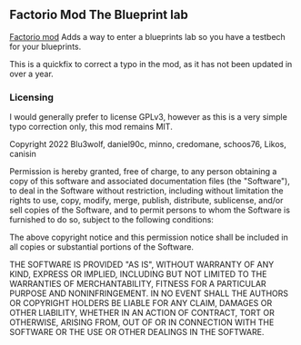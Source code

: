 ## Factorio Mod The Blueprint lab
[Factorio mod](https://mods.factorio.com/mod/BlueprintLab_design)
Adds a way to enter a blueprints lab so you have a testbech for your blueprints.

This is a quickfix to correct a typo in the mod, as it has not been updated in over a year. 

### Licensing
I would generally prefer to license GPLv3, however as this is a very simple typo correction only, this mod remains MIT. 

Copyright 2022 Blu3wolf, daniel90c, minno, credomane, schoos76, Likos, canisin

Permission is hereby granted, free of charge, to any person obtaining a copy of this software and associated documentation files (the "Software"), to deal in the Software without restriction, including without limitation the rights to use, copy, modify, merge, publish, distribute, sublicense, and/or sell copies of the Software, and to permit persons to whom the Software is furnished to do so, subject to the following conditions:

The above copyright notice and this permission notice shall be included in all copies or substantial portions of the Software.

THE SOFTWARE IS PROVIDED "AS IS", WITHOUT WARRANTY OF ANY KIND, EXPRESS OR IMPLIED, INCLUDING BUT NOT LIMITED TO THE WARRANTIES OF MERCHANTABILITY, FITNESS FOR A PARTICULAR PURPOSE AND NONINFRINGEMENT. IN NO EVENT SHALL THE AUTHORS OR COPYRIGHT HOLDERS BE LIABLE FOR ANY CLAIM, DAMAGES OR OTHER LIABILITY, WHETHER IN AN ACTION OF CONTRACT, TORT OR OTHERWISE, ARISING FROM, OUT OF OR IN CONNECTION WITH THE SOFTWARE OR THE USE OR OTHER DEALINGS IN THE SOFTWARE.
